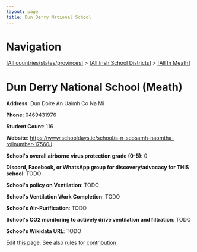 ```yaml
---
layout: page
title: Dun Derry National School
---
```

# Navigation

[[All countries/states/provinces]](../../..) > [[All Irish School Districts]](../..) > [[All In Meath]](..)

# Dun Derry National School (Meath)

**Address**: Dun Doire An Uaimh Co Na Mi

**Phone**: 0469431976

**Student Count**: 116

**Website**: <https://www.schooldays.ie/school/s-n-seosamh-naomtha-rollnumber-17560J>

**School's overall airborne virus protection grade (0-5)**: 0

**Discord, Facebook, or WhatsApp group for discovery/advocacy for THIS school**: TODO

**School's policy on Ventilation**: TODO

**School's Ventilation Work Completion**: TODO

**School's Air-Purification**: TODO

**School's CO2 monitoring to actively drive ventilation and filtration**: TODO

**School's Wikidata URL**: TODO


[Edit this page](https://github.com/ventilate-schools/Ireland/edit/main/./Meath/Dun_Derry_National_School.md). See also [rules for contribution](../../../contribution-rules/)